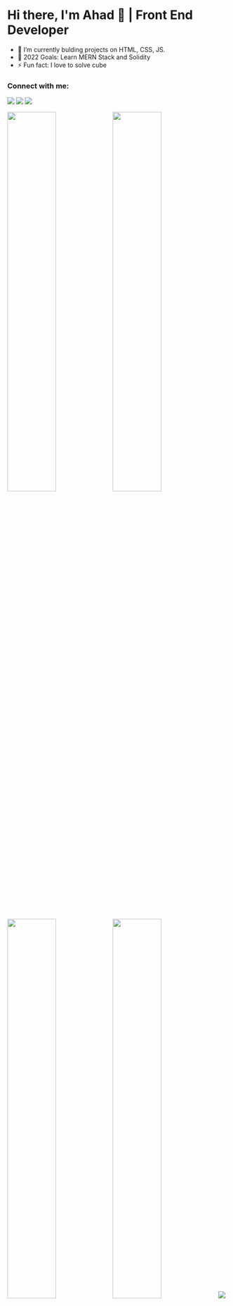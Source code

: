 # Hi there, I'm Ahad 👋 | Front End Developer 


- 🌱 I’m currently bulding projects on HTML, CSS, JS.
- 🥅 2022 Goals: Learn MERN Stack and Solidity
- ⚡ Fun fact: I love to solve cube


### Connect with me:
<p align="left">
  <a href= "https://www.linkedin.com/in/ahad-web3-dev/"><img src="https://img.icons8.com/color/30/000000/linkedin-circled--v1.png"></a>
  <a href= "https://twitter.com/Maak84681067"><img src="https://img.icons8.com/color/30/000000/twitter--v1.png"></a>
  <a href="https://www.instagram.com/web3.developer/"><img src="https://img.icons8.com/fluency/30/000000/instagram-new.png"></a>
</p>

<img width = "47%" align="left" src="https://github-readme-stats.vercel.app/api/top-langs/?username=Ahad-Web3&layout=compact">
<img width = "47%" src="http://github-readme-streak-stats.herokuapp.com?user=Ahad-Web3&ring=4F94EF&fire=4F94EF&currStreakLabel=4F94EF"> 
<img width = "47%" align="left" src="https://github-readme-stats.vercel.app/api?username=Ahad-Web3&show_icons=true&locale=en">
<img width = "47%" src="https://github-readme-stats.vercel.app/api/wakatime?username=Ahad-Web3&hide=other&hide_title=true">
<img src="https://activity-graph.herokuapp.com/graph?username=Ahad-Web3&theme=minimal">


<a href=""><img src="https://komarev.com/ghpvc/?username=Ahad-Web3"></a>



